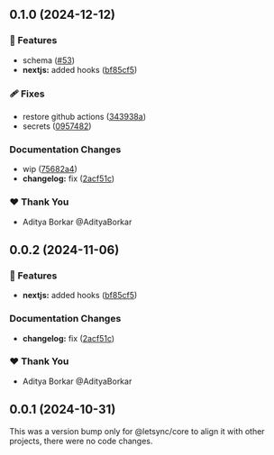 ## 0.1.0 (2024-12-12)

### 🚀 Features

- schema ([#53](https://github.com/AdityaBorkar/letsync/pull/53))
- **nextjs:** added hooks ([bf85cf5](https://github.com/AdityaBorkar/letsync/commit/bf85cf5))

### 🩹 Fixes

- restore github actions ([343938a](https://github.com/AdityaBorkar/letsync/commit/343938a))
- secrets ([0957482](https://github.com/AdityaBorkar/letsync/commit/0957482))

### Documentation Changes

- wip ([75682a4](https://github.com/AdityaBorkar/letsync/commit/75682a4))
- **changelog:** fix ([2acf51c](https://github.com/AdityaBorkar/letsync/commit/2acf51c))

### ❤️ Thank You

- Aditya Borkar @AdityaBorkar

## 0.0.2 (2024-11-06)

### 🚀 Features

- **nextjs:** added hooks ([bf85cf5](https://github.com/AdityaBorkar/letsync/commit/bf85cf5))

### Documentation Changes

- **changelog:** fix ([2acf51c](https://github.com/AdityaBorkar/letsync/commit/2acf51c))

### ❤️  Thank You

- Aditya Borkar @AdityaBorkar

## 0.0.1 (2024-10-31)

This was a version bump only for @letsync/core to align it with other projects, there were no code changes.
